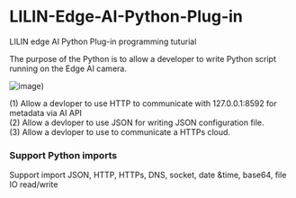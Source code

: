 # LILIN-Edge-AI-Python-Plug-in
LILIN edge AI Python Plug-in programming tuturial

The purpose of the Python is to allow a developer to write Python script running on the Edge AI camera.  <BR>

![image]([https://github.com/LILINOpenGitHub/LILIN-Edge-AI-Python-Plug-in/blob/main/images/diagram.jpg))

(1)	Allow a devloper to use HTTP to communicate with 127.0.0.1:8592 for metadata via AI API <BR>
(2)	Allow a devloper to use JSON for writing JSON configuration file. <BR>
(3)	Allow a devloper to use to communicate a HTTPs cloud. <BR>

### Support Python imports
Support import JSON, HTTP, HTTPs, DNS, socket, date &time, base64, file IO read/write



